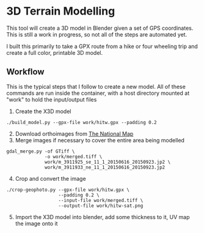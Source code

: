 # 3D Terrain Modelling
This tool will create a 3D model in Blender given a set of GPS coordinates. This is still a work in progress, so not
all of the steps are automated yet.

I built this primarily to take a GPX route from a hike or four wheeling trip and create a full color, printable 3D model.

## Workflow
This is the typical steps that I follow to create a new model.  All of these commands are run inside the container, with
a host directory mounted at "work" to hold the input/output files
1. Create the X3D model
```
./build_model.py --gpx-file work/hitw.gpx --padding 0.2
```
2. Download orthoimages from [The National Map](https://viewer.nationalmap.gov/basic/)
3. Merge images if necessary to cover the entire area being modelled
```
gdal_merge.py -of GTiff \
              -o work/merged.tiff \
              work/m_3911925_se_11_1_20150616_20150923.jp2 \
              work/m_3911933_ne_11_1_20150616_20150923.jp2
```
4. Crop and convert the image
```
./crop-geophoto.py --gpx-file work/hitw.gpx \
                   --padding 0.2 \
                   --input-file work/merged.tiff \
                   --output-file work/hitw-sat.png
```
5. Import the X3D model into blender, add some thickness to it, UV map the image onto it
